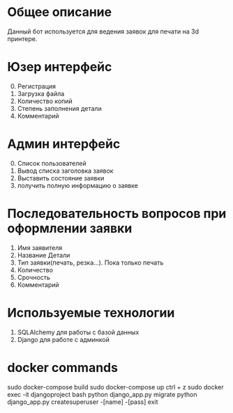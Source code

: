# Общее описание 
Данный бот используется для ведения заявок для печати на 3d принтере.

# Юзер интерфейс
0) Регистрация 
1) Загрузка файла 
2) Количество копий 
3) Степень заполнения детали 
4) Комментарий 

# Админ интерфейс 
0) Список пользователей 
1) Вывод списка заголовка заявок 
2) Выставить состояние заявки 
3) получить полную информацию о заявке 

# Последовательность вопросов при оформлении заявки 
1) Имя заявителя 
2) Название Детали
3) Тип заявки(печать, резка...). Пока только печать
4) Количество
5) Срочность 
6) Комментарий 


# Используемые технологии 
1) SQLAlchemy для работы с базой данных 
2) Django для работе с админкой


# docker commands
sudo docker-compose build
sudo docker-compose up
ctrl + z
sudo docker exec -it djangoproject bash
python django_app.py migrate
python django_app.py createsuperuser
-[name]
-[pass]
exit 
